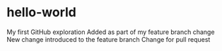# hello-world
My first GitHub exploration
Added as part of my feature branch change
New change introduced to the feature branch
Change for pull request
